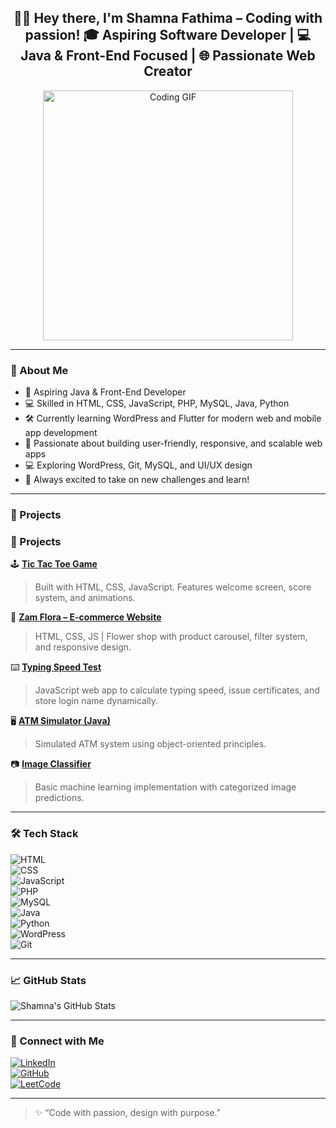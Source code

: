 <h2 align="center">
  👩‍💻 Hey there, I'm Shamna Fathima – Coding with passion!
  🎓 Aspiring Software Developer | 💻 Java & Front-End Focused | 🌐 Passionate Web Creator</marquee>
</h2>

<p align="center">
  <img src="https://media.tenor.com/iMUKJ0TEeOkAAAAM/anime-keyboard.gif" alt="Coding GIF" width="400"/>
</p>

----

### 🌟 About Me
- 🌱 Aspiring Java & Front-End Developer
- 💻 Skilled in HTML, CSS, JavaScript, PHP, MySQL, Java, Python
- 🛠️ Currently learning WordPress and Flutter for modern web and mobile app development
- 🎯 Passionate about building user-friendly, responsive, and scalable web apps
- 💻 Exploring WordPress, Git, MySQL, and UI/UX design   
- 🚀 Always excited to take on new challenges and learn!


---

### 🧩 Projects

### 🧩 Projects

🕹️ **[Tic Tac Toe Game](https://github.com/ShamnaFathima/tic-tac-toe)**  
> Built with HTML, CSS, JavaScript. Features welcome screen, score system, and animations.

🌸 **[Zam Flora – E-commerce Website](https://github.com/ShamnaFathima/zam-flora)**  
> HTML, CSS, JS | Flower shop with product carousel, filter system, and responsive design.

⌨️ **[Typing Speed Test](https://github.com/ShamnaFathima/typing-speed-test)**  
> JavaScript web app to calculate typing speed, issue certificates, and store login name dynamically.

🖥️ **[ATM Simulator (Java)](https://github.com/ShamnaFathima/atm-simulator)**  
> Simulated ATM system using object-oriented principles.

📷 **[Image Classifier](https://github.com/ShamnaFathima/image-classifier)**  
> Basic machine learning implementation with categorized image predictions.


---

### 🛠️ Tech Stack

![HTML](https://img.shields.io/badge/-HTML5-E34F26?logo=html5&logoColor=white)  
![CSS](https://img.shields.io/badge/-CSS3-1572B6?logo=css3&logoColor=white)  
![JavaScript](https://img.shields.io/badge/-JavaScript-F7DF1E?logo=javascript&logoColor=black)  
![PHP](https://img.shields.io/badge/-PHP-777BB4?logo=php&logoColor=white)  
![MySQL](https://img.shields.io/badge/-MySQL-4479A1?logo=mysql&logoColor=white)  
![Java](https://img.shields.io/badge/-Java-007396?logo=java&logoColor=white)  
![Python](https://img.shields.io/badge/-Python-3776AB?logo=python&logoColor=white)  
![WordPress](https://img.shields.io/badge/-WordPress-21759B?logo=wordpress&logoColor=white)  
![Git](https://img.shields.io/badge/-Git-F05032?logo=git&logoColor=white)

---

### 📈 GitHub Stats

![Shamna's GitHub Stats](https://github-readme-stats.vercel.app/api?username=ShamnaFathima&show_icons=true&theme=radical)

---

### 🔗 Connect with Me

[![LinkedIn](https://img.shields.io/badge/-LinkedIn-blue?style=flat-square&logo=linkedin)](https://www.linkedin.com/in/shamna-fathima-n-0745202b0)  
[![GitHub](https://img.shields.io/badge/-GitHub-black?style=flat-square&logo=github)](https://github.com/ShamnaFathima)  
[![LeetCode](https://img.shields.io/badge/-LeetCode-FFA116?style=flat-square&logo=leetcode&logoColor=white)](https://leetcode.com/)

---

> ✨ “Code with passion, design with purpose.”
